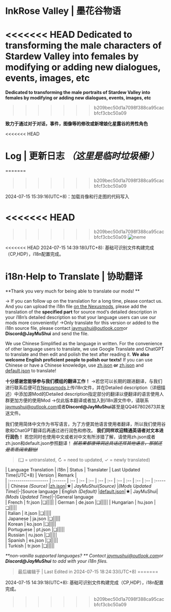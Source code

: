 # InkRose Valley | 墨花谷物语


<<<<<<< HEAD
**Dedicated to transforming the male characters of Stardew Valley into females by modifying or adding new dialogues, events, images, etc**
=======
**Dedicated to transforming the male portraits of Stardew Valley into females by modifying or adding new dialogues, events, images, etc**
>>>>>>> b209bec50d1a7098f388ca95cacbfcf3cbc50a09


**致力于通过对于对话，事件，图像等的修改或新增娘化星露谷的男性角色**

<<<<<<< HEAD
# Log | 更新日志 _（这里是临时垃圾桶!）_
=======

>>>>>>> b209bec50d1a7098f388ca95cacbfcf3cbc50a09

2024-07-15 15:39:16(UTC+8)：加载肖像和行走图的代码写入


<<<<<<< HEAD
=======

>>>>>>> b209bec50d1a7098f388ca95cacbfcf3cbc50a09
![meme](https://telegraph-image-2qa.pages.dev/file/80511f1416009d27749ef.png)



<<<<<<< HEAD
2024-07-15 14:39:18(UTC+8): 基础可识别文件构建完成（CP,HDP），i18n配置完成。


# i18n·Help to Translate | 协助翻译



**Thank you very much for being able to translate our mods! **

→ If you can follow up on the translation for a long time, please contact us.
And you can upload the i18n file [on the Nexusmods](https://www.nexusmods.com/stardewvalley/mods/add), please add the translation of the **specified part** for source mod‘s detailed description in your i18n’s detailed description so that your language users can use our mods more conveniently!
→Only translate for this version or added to the i18n source file, please contact <jaymushui@outlook.com>or **Discord@JayMuShui** and send the file.

We use Chinese Simplified as the language in written. For the convenience of other language users to translate, we use Google Translate and ChatGPT to translate and then edit and polish the text after reading it.
**We also welcome English proficient people to polish our texts!**
If you can use Chinese or have a Chinese knowledge, use [zh.json](https://github.com/JayMuShui/InkRose-Valley-Stardew-Valley-Mods/blob/main/%5BCP%5DInkRoseValley/i18n/zh.json) **or** [zh.json](https://github.com/JayMuShui/InkRose-Valley-Stardew-Valley-Mods/blob/main/%5BCP%5DInkRoseValley/i18n/zh.json) and [default.json](https://github.com/JayMuShui/InkRose-Valley-Stardew-Valley-Mods/blob/main/%5BCP%5DInkRoseValley/i18n/default.json) to translate!


**十分感谢您能够参与我们模组的翻译工作！**
→若您可以长期的跟进翻译，与我们进行联系后便可[在Nexusmods](https://www.nexusmods.com/stardewvalley/mods/add)上传i18n文件，并在Detailed description（详细描述）中添加源Mod的Detailed description指定部分的翻译以便翻译的语言使用人群更加方便的使用Mod
→仅此版本翻译或者加入到i18n源文件中，请联系<jaymushui@outlook.com>或者**Discord@JayMuShui**甚至是QQ467802673并发送文件。

我们使用简体中文作为书写语言，为了方便其他语言使用者翻译，所以我们使用谷歌和ChatGPT翻译后再通过进行润色和修改。
**我们同样欢迎精通英语者对文本进行润色！**
若您同时也使用中文或者对中文有所涉猎了解，请使用zh.json或者zh.json和default.json参照翻译！
~~_腻若果都康得洞这具话还挥其他语言，那腻还是乖乖阔来翻怡!_~~



>(❑ = untranslated, ↻ = need to updated, ✓ = newly translated)


| Language Translation | i18n    | Status   |  Translater   | Last Updated Time(UTC+8)   |  Version   |    Remark  |    
| :------------------- | :------ | :-- | :-- | :-- | :-- | :-- | :-- | :-- | :-- | :-- | :----- |
| Chinese _(Source)_   |[zh.json](https://github.com/JayMuShui/InkRose-Valley-Stardew-Valley-Mods/blob/main/%5BCP%5DInkRoseValley/i18n/zh.json)|★| _JayMuShui(Source)_ |_(Mods Updated Time)_|-|Source language
| English _(Default)_  |[default.json](https://github.com/JayMuShui/InkRose-Valley-Stardew-Valley-Mods/blob/main/%5BCP%5DInkRoseValley/i18n/default.json)|★| JayMuShui|_(Mods Updated Time)_|-|General language   
| French               | fr.json |❑|||||
| German               | de.json |❑|||||
| Hungarian            | hu.json |❑|||||    
| Italian              | it.json |❑|||||      
| Japanese             | ja.json |❑|||||       
| Korean               | ko.json |❑|||||    
| Portuguese           | pt.json |❑|||||       
| Russian              | ru.json |❑|||||     
| Spanish              | es.json |❑|||||    
| Turkish              | tr.json |❑|||||     

_**non-vanilla supported languages? ** Contact <jaymushui@outlook.com>or **Discord@JayMuShui** to add with your i18n files._






>最后编辑于 | Last Edited in 2024-07-15 18:24:33(UTC+8)
=======

2024-07-15 14:39:18(UTC+8): 基础可识别文件构建完成（CP,HDP），i18n配置完成。


>>>>>>> b209bec50d1a7098f388ca95cacbfcf3cbc50a09

